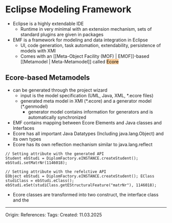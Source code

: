 # Eclipse Modeling Framework

- Eclipse is a highly extendable IDE
	- Runtime in very minimal with an extension mechanism, sets of standard plugins are given in packages
- EMF is a framework for modeling and data integration in Eclipse
	- UI, code generation, task automation, extendability, persistence of models with XMI
	- Comes with an [[Meta-Object Facility (MOF) | EMOF]]-based [[Metamodel | Meta-Metamodel]] called <mark style="background: #FFB86CA6;">Ecore</mark>

## Ecore-based Metamodels

- can be generated through the project wizard
	- input is the model specification (UML, Java, XML, \*.ecore files)
	- generated meta model in XMI (\*.ecore) and a generator model (\*.genmodel)
		- generator model contains information for generators and is automatically synchronized 
- EMF contains mapping between Ecore Elements and Java classes and Interfaces
- Ecore has all important Java Datatypes (Including java.lang.Object) and its own types 
- Ecore has its own reflection mechanism similar to java.lang.reflect

```Ecore
// Setting attribute with the generated API
Student ebStudi = DiplomFactory.eINSTANCE.createStudent(); ebStudi.setMatrNr(1146018);

// Setting attribute with the refelctive API
EObject ebStudi = DiplomFactory.eINSTANCE.createStudent(); EClass studiClass = ebStudi.eClass(); ebStudi.eSet(studiClass.getEStructuralFeature("matrNr"), 1146018);
```

- Ecore classes are transformed into two construct, the interface class and the 
---

Origin: 
References: 
Tags: 
Created: 11.03.2025

